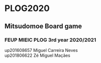 # PLOG2020
## Mitsudomoe Board game
### FEUP MIEIC PLOG 3rd year 2020/2021

up201608657 Miguel Carreira Neves  
up201806622 Zé Miguel Maçães
